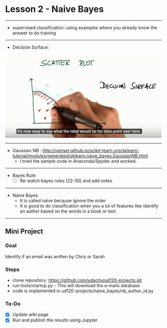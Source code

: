 # Lesson 2 - Naive Bayes

---

- supervised classification: using examples where you already know the answer to do training

---
- Decision Surface:

![Decision Surface](images/2_DecisionSurface.png)

---

- Gaussian NB : http://ogrisel.github.io/scikit-learn.org/sklearn-tutorial/modules/generated/sklearn.naive_bayes.GaussianNB.html
  - I tried the sample code in Anaconda/Spyder and worked.
---
- Bayes Rule:
  - [ ] Re-watch bayes rules (22-30) and add notes

---
- Naive Bayes
  - It is called naive because ignore the order
  - It is good to do classification when you a lot of features like identify an author based on the words in a book or text

---

## Mini Project
  ### Goal

  Identify if an email was written by Chris or Sarah

  ### Steps

  - clone repository: https://github.com/udacity/ud120-projects.git
  - run tools/startup.py - This will download the e-mails database
  - code is implemented in ud120-projects/naive_bayes/nb_author_id.py

  ### To-Do
  - [x] Update wiki page
  - [x] Run and publish the results using Jupyter
